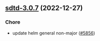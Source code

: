 

## [sdtd-3.0.7](https://github.com/truecharts/charts/compare/sdtd-3.0.6...sdtd-3.0.7) (2022-12-27)

### Chore

- update helm general non-major ([#5856](https://github.com/truecharts/charts/issues/5856))
  
  